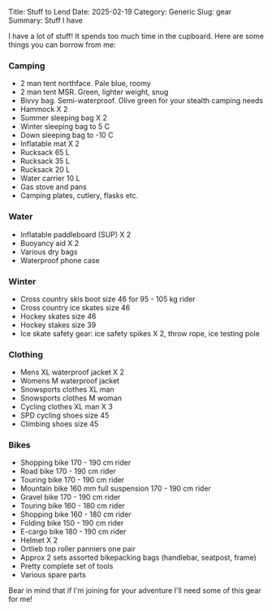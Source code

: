 Title: Stuff to Lend
Date: 2025-02-19
Category: Generic
Slug: gear
Summary: Stuff I have

I have a lot of stuff! It spends too much time in the cupboard. Here are some things you can borrow from me:

### Camping

- 2 man tent northface. Pale blue, roomy
- 2 man tent MSR. Green, lighter weight, snug
- Bivvy bag. Semi-waterproof. Olive green for your stealth camping needs
- Hammock X 2
- Summer sleeping bag X 2
- Winter sleeping bag to 5 C
- Down sleeping bag to -10 C 
- Inflatable mat X 2
- Rucksack 65 L
- Rucksack 35 L
- Rucksack 20 L
- Water carrier 10 L
- Gas stove and pans
- Camping plates, cutlery, flasks etc.

### Water

- Inflatable paddleboard (SUP) X 2
- Buoyancy aid X 2
- Various dry bags
- Waterproof phone case

### Winter

- Cross country skis boot  size 46 for 95 - 105 kg rider
- Cross country ice skates size 46
- Hockey skates size 46
- Hockey stakes size 39
- Ice skate safety gear: ice safety spikes X 2, throw rope, ice testing pole

### Clothing

- Mens XL waterproof jacket X 2
- Womens M waterproof jacket
- Snowsports clothes XL man
- Snowsports clothes M woman
- Cycling clothes XL man X 3
- SPD cycling shoes size 45
- Climbing shoes size 45

### Bikes

- Shopping bike 170 - 190 cm rider
- Road bike 170 - 190 cm rider
- Touring bike 170 - 190 cm rider
- Mountain bike 160 mm full suspension 170 - 190 cm rider
- Gravel bike 170 - 190 cm rider
- Touring bike 160 - 180 cm rider
- Shopping bike 160 - 180 cm rider
- Folding bike 150 - 190 cm rider
- E-cargo bike 180 - 190 cm rider
- Helmet X 2
- Ortlieb top roller panniers one pair
- Approx 2 sets assorted bikepacking bags (handlebar, seatpost, frame)
- Pretty complete set of tools
- Various spare parts

Bear in mind that if I'm joining for your adventure I'll need some of this gear for me!



